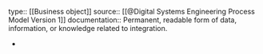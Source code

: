 type:: [[Business object]]
source:: [[@Digital Systems Engineering Process Model Version 1]]
documentation:: Permanent, readable form of data, information, or knowledge related to integration.

-